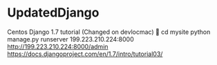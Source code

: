 UpdatedDjango
=============

Centos Django 1.7 tutorial
(Changed on devlocmac)

cd mysite
python manage.py runserver 199.223.210.224:8000
http://199.223.210.224:8000/admin
https://docs.djangoproject.com/en/1.7/intro/tutorial03/
